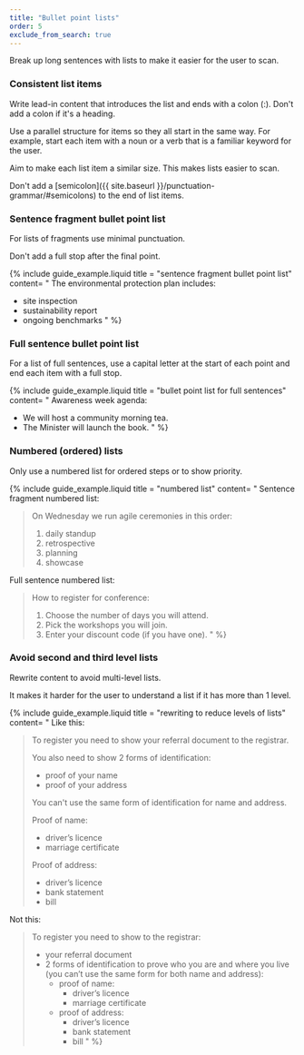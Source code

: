 ```yaml
---
title: "Bullet point lists"
order: 5
exclude_from_search: true
---
```


Break up long sentences with lists to make it easier for the user to scan.

### Consistent list items

Write lead-in content that introduces the list and ends with a colon (:). Don't add a colon if it's a heading.

Use a parallel structure for items so they all start in the same way. For example, start each item with a noun or a verb that is a familiar keyword for the user.

Aim to make each list item a similar size. This makes lists easier to scan.

Don't add a [semicolon]({{ site.baseurl }}/punctuation-grammar/#semicolons) to the end of list items.

### Sentence fragment bullet point list

For lists of fragments use minimal punctuation.

Don't add a full stop after the final point.

{% include guide_example.liquid
  title = "sentence fragment bullet point list"
  content= "
The environmental protection plan includes:

- site inspection
- sustainability report
- ongoing benchmarks
"
%}

### Full sentence bullet point list

For a list of full sentences, use a capital letter at the start of each point and end each item with a full stop.

{% include guide_example.liquid
  title = "bullet point list for full sentences"
  content= "
Awareness week agenda:

- We will host a community morning tea.
- The Minister will launch the book.
"
%}

### Numbered (ordered) lists

Only use a numbered list for ordered steps or to show priority.

{% include guide_example.liquid
  title = "numbered list"
  content= "
Sentence fragment numbered list:

>On Wednesday we run agile ceremonies in this order:
>
> 1. daily standup
> 2. retrospective
> 3. planning
> 4. showcase

Full sentence numbered list:

> How to register for conference:
>
> 1. Choose the number of days you will attend.
> 2. Pick the workshops you will join.
> 3. Enter your discount code (if you have one).
"
%}

### Avoid second and third level lists

Rewrite content to avoid multi-level lists.

It makes it harder for the user to understand a list if it has more than 1 level.

{% include guide_example.liquid
  title = "rewriting to reduce levels of lists"
  content= "
Like this:
> To register you need to show your referral document to the registrar.
>
> You also need to show 2 forms of identification:
> - proof of your name
> - proof of your address
>
> You can't use the same form of identification for name and address.
>
> Proof of name:
> - driver’s licence
> - marriage certificate
>
> Proof of address:
> - driver’s licence
> - bank statement
> - bill

Not this:
> To register you need to show to the registrar:
> - your referral document
> - 2 forms of identification to prove who you are and where you live (you can’t use the same form for both name and address):
>   - proof of name:
>     - driver’s licence
>     - marriage certificate
>   - proof of address:
>     - driver’s licence
>     - bank statement
>     - bill
"
%}
